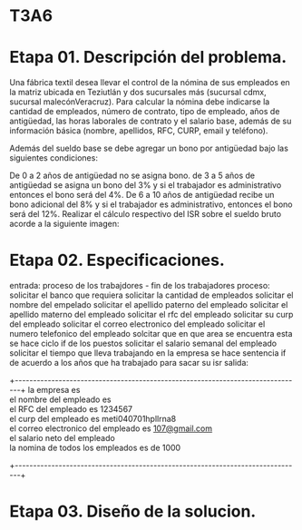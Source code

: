 # T3A6

# Etapa 01. Descripción del problema.

Una fábrica textil desea llevar el control de la nómina de sus empleados en la matriz ubicada en Teziutlán y dos sucursales más (sucursal cdmx, sucursal malecónVeracruz). Para calcular la nómina debe indicarse la cantidad de empleados, número de contrato, tipo de empleado, años de antigüedad, las horas laborales de contrato y el salario base, además de su información básica (nombre, apellidos, RFC, CURP, email y teléfono).

Además del sueldo base se debe agregar un bono por antigüedad bajo las siguientes condiciones:

De 0 a 2 años de antigüedad no se asigna bono. de 3 a 5 años de antigüedad se asigna un bono del 3% y si el trabajador es administrativo entonces el bono será del 4%. De 6 a 10 años de antigüedad recibe un bono adicional del 8% y si el trabajador es administrativo, entonces el bono será del 12%. Realizar el cálculo respectivo del ISR sobre el sueldo bruto acorde a la siguiente imagen:

# Etapa 02. Especificaciones. 

entrada: proceso de los trabajdores - fin de los trabajadores proceso: solicitar el banco que requiera solicitar la cantidad de empleados solicitar el nombre del empelado solicitar el apellido paterno del empleado solicitar el apellido materno del empleado solicitar el rfc del empleado solicitar su curp del empleado solicitar el correo electronico del empleado solicitar el numero telefonico del empleado solcitar que en que area se encuentra esta se hace ciclo if de los puestos solicitar el salario semanal del empleado solicitar el tiempo que lleva trabajando en la empresa se hace sentencia if de acuerdo a los años que ha trabajado para sacar su isr salida:

+-------------------------------------------------------------------------------+
la empresa es                                                             
el nombre del empleado es                             
el RFC del empleado es 1234567                                                
el curp del empleado es meti040701hpllrna8                                     
el correo electronico del empleado es 107@gmail.com                     
el salario neto del empleado              
la nomina de todos los empleados es de 1000                                    
                                                                               
                                                                             
+-------------------------------------------------------------------------------+
# Etapa 03. Diseño de la solucion.





